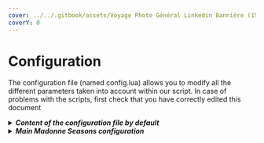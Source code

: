 ```yaml
---
cover: ../../.gitbook/assets/Voyage Photo Général Linkedin Bannière (15).png
coverY: 0
---
```


# Configuration

The configuration file (named config.lua) allows you to modify all the different parameters taken into account within our script. In case of problems with the scripts, first check that you have correctly edited this document

<details>

<summary><em><strong>Content of the configuration file by default</strong></em></summary>

```lua
----------------------------------------------------------------------------------------------------
--                           Madonne Studio © 2023 - All rights reserved                          --
--                                                                                                --
--                                    "MADONNE SEASONS - v.1.0.0"                                 --
--                                                                                                --
--               For any issue with this ressource, please contact us on Discord :                --
--                                                                                                --
--                                  https://discord.gg/nmBAJrFhQB                                 --
--                                                                                                --
--                                    https://madonnestudio.com                                   --
--                                    contact@madonnestudio.com                                   --
--                                                                                                --
----------------------------------------------------------------------------------------------------

CONFIG_MADONNE_SEASONS = {

    -- Select type of permission system used
    PERMISSION_SYSTEM = "none",
    -- Can be : ace | steam | custom | none
    -- If custom is selected, you can edit the file permission.lua to 

    -- if "steam" is selected above, list allowed steam users here :
    ADMIN_USERS = {
        "steam:1100001000056ba",
    },

    -- Change names of differents seasons
    SEASONS_NAMES = {
        SPRING = "Spring",
        SUMMER = "Summer",
        AUTUMN = "Autumn",
        WINTER = "Winter",
    },

    -- Set the length IRL f a cycle of four seasons IG ( = 1 Year )
    YEAR_LENGTH = "2w", -- Examples of values accepted : '3d' for 3 Days, '1w' for 1 Week, '1mo' for 1 Month
    -- WARNING : Must be in days, weeks or months.

    -- Set the length IRL of an entire day IG
    DAY_LENGTH = "48m", -- Examples of values accepted : '20m' for 20 Minutes, '1h' for 1 Hour'
    -- WARNING : Must b1cae in minutes or hours
    -- DEFAULT = 48m

    -- Activate or desactivate automatic weather changes
    DYNAMIC_WEATHER = true,

    -- Enable / Disable ability to access to weather forcast
    FORCAST_ENABLED = true,
    FORCAST_LANGUAGE = "FR", -- Name of the folder to separate every languages
    -- WARNING : If you add a new language, you must edit fxmanifest.lua to add the ability to our script to reach your files. You can ask for support if you need it
    FORCAST_VOLUME = 0.5,
    

    -- Change the time between each possible weather change (in minutes)
    WEATHER_DELAY = 10,

    -- Change weather probability for each (total for each season should be 100)
    WEATHER_PROBABILITY = {
        { -- 1 : SPRING
            0, -- BLIZZARD
            10, -- CLEAR
            10, -- CLEARING
            10, -- CLOUDS
            15, -- EXTRASUNNY
            5, -- FOGGY
            10, -- NEUTRAL
            10, -- OVERCAST
            18, -- RAIN
            10, -- SMOG
            0, -- SNOW
            0, -- SNOWLIGHT
            2, -- THUNDER
            0, -- XMAS
        },
    
        { -- 2 : SUMMER
            0, -- BLIZZARD
            25, -- CLEAR
            10, -- CLEARING
            10, -- CLOUDS
            30, -- EXTRASUNNY
            0, -- FOGGY
            10, -- NEUTRAL
            5, -- OVERCAST
            8, -- RAIN
            0, -- SMOG
            0, -- SNOW
            0, -- SNOWLIGHT
            2, -- THUNDER
            0, -- XMAS
        },

        { -- 3 : AUTUMN
            0, -- BLIZZARD
            10, -- CLEAR
            10, -- CLEARING
            10, -- CLOUDS
            15, -- EXTRASUNNY
            3, -- FOGGY
            10, -- NEUTRAL
            10, --OVERCAST
            20, --RAIN
            2, -- SMOG
            0, -- SNOW
            0, -- SNOWLIGHT
            5, -- THUNDER
            0, -- XMAS
        },

        { -- 4 : WINTER
            5, -- BLIZZARD
            5, -- CLEAR
            5,-- CLEARING
            10,-- CLOUDS
            5, -- EXTRASUNNY
            5, -- FOGGY
            5, -- NEUTRAL
            15, --OVERCAST
            15, --RAIN
            5, -- SMOG
            10, -- SNOW
            10, -- SNOWLIGHT
            0, -- THUNDER
            5, -- XMAS
        },
    } 
}

-- Change differents commands names
COMMANDS = {
    DynamicWeather = "dynamicweather",
    FreezeTime = "freezetime",
    Forcast = "forcast",
    ChangeWeather = "changeweather",
    ChangeTime = "changetime",
    NextWeather = "nextweather",
    Season = "season",
}

HELPCMD = {
    DynamicWeather = "Enable or disable changes in weather.",
    FreezeTime = "Enable or disable the progression of time.",
    Forcast = "Get a weather report for tommorow.",
    ChangeWeather = "Modify the weather for a custom one (EXTRASUNNY, CLOUDS, RAIN, THUNDER, SNOW, ...)",
    ChangeTime = "Change the current time to a custom time (in HH:MM format).",
    NextWeather = "Go to the next weather.",
    Season = "Get the current season.",
}

-- Change any text to your own language
TEXT = {
    Enabled = "ENABLED !",
    Disabled = "DISABLED !",
    Freeze = "FROZEN !",
    Unfreeze = "UNFROZEN !",
    NoPermission = "You do not have permission to do that !",
    DynamicWeather = "Dynamic Weather is now ",
    FreezeTime = "The time is now ",
    WeatherChangedTo = "Weather is successfully changed to : ",
    TimeChangedTo = "Time is successfully changed to : ",
    WeatherChangedError = "Weather can't be changed. Please check args in your command.",
    TimeChangedError = "Time can't be changed. Please check args and respect this : HH:MM.",
    Season = "We are actually in ",
}
```

</details>

<details>

<summary><em><strong>Main Madonne Seasons configuration</strong></em></summary>

This option allows you to select the type of permission system you want to use between _ace_, _steam_, _custom_ and _none_.

```lua
PERMISSION_SYSTEM = "none",
```

When _ace_ is selected, you must configure your system permissions to add these :

* madonne.dynweather : Enable or disable the dynamic weather
* madonne.changeweather : Change the current weather
* madonne.nextweather : Skip the current weather for the next one
* madonne.changetime : Change the current time
* madonne.freezetime : Enable or disable the time progression&#x20;

To set your custom permission system, just edit the permission.lua file. We can help you to configure that on our Discord.



If "steam" is selected bellow, you can select which user can access to all the commands.

```lua
ADMIN_USERS = {
        "steam:1100001000056ba",
},
```



Change name of differents seasons.

```lua
SEASONS_NAMES = {
        SPRING = "Spring",
        SUMMER = "Summer",
        AUTUMN = "Autumn",
        WINTER = "Winter",
},
```



Change the duration of a year (a four seasons cycle) and of a day in game.

```lua
YEAR_LENGTH = "2w",
DAY_LENGTH = "48m",
```



Enable or disable the dynamic weather.

```lua
DYNAMIC_WEATHER = true,
```



This prefixs correspond to the name that will be entered at the start of the notifications, related to this script, which will be displayed in the game.

```lua
FORCAST_ENABLED = true,
FORCAST_LANGUAGE = "FR", -- Name of the folder to separate every languages
FORCAST_VOLUME = 0.5,
```



Change the delay before the weather will change.

```lua
WEATHER_DELAY = 10,
```



Change all probabilities for each weather and each season.

```lua
WEATHER_PROBABILITY = {
        { -- 1 : SPRING
            0, -- BLIZZARD
            10, -- CLEAR
            10, -- CLEARING
            10, -- CLOUDS
            15, -- EXTRASUNNY
            5, -- FOGGY
            10, -- NEUTRAL
            10, -- OVERCAST
            18, -- RAIN
            10, -- SMOG
            0, -- SNOW
            0, -- SNOWLIGHT
            2, -- THUNDER
            0, -- XMAS
        },
    
        { -- 2 : SUMMER
            0, -- BLIZZARD
            25, -- CLEAR
            10, -- CLEARING
            10, -- CLOUDS
            30, -- EXTRASUNNY
            0, -- FOGGY
            10, -- NEUTRAL
            5, -- OVERCAST
            8, -- RAIN
            0, -- SMOG
            0, -- SNOW
            0, -- SNOWLIGHT
            2, -- THUNDER
            0, -- XMAS
        },

        { -- 3 : AUTUMN
            0, -- BLIZZARD
            10, -- CLEAR
            10, -- CLEARING
            10, -- CLOUDS
            15, -- EXTRASUNNY
            3, -- FOGGY
            10, -- NEUTRAL
            10, --OVERCAST
            20, --RAIN
            2, -- SMOG
            0, -- SNOW
            0, -- SNOWLIGHT
            5, -- THUNDER
            0, -- XMAS
        },

        { -- 4 : WINTER
            5, -- BLIZZARD
            5, -- CLEAR
            5,-- CLEARING
            10,-- CLOUDS
            5, -- EXTRASUNNY
            5, -- FOGGY
            5, -- NEUTRAL
            15, --OVERCAST
            15, --RAIN
            5, -- SMOG
            10, -- SNOW
            10, -- SNOWLIGHT
            0, -- THUNDER
            5, -- XMAS
        },
    }
```



All further lines give you the opportunity to edit (or translate) sentences sent by the script and commands.&#x20;

````lua
```lua
COMMANDS = {
    DynamicWeather = "dynamicweather",
    FreezeTime = "freezetime",
    Forcast = "forcast",
    ChangeWeather = "changeweather",
    ChangeTime = "changetime",
    NextWeather = "nextweather",
    Season = "season",
}

HELPCMD = {
    DynamicWeather = "Enable or disable changes in weather.",
    FreezeTime = "Enable or disable the progression of time.",
    Forcast = "Get a weather report for tommorow.",
    ChangeWeather = "Modify the weather for a custom one (EXTRASUNNY, CLOUDS, RAIN, THUNDER, SNOW, ...)",
    ChangeTime = "Change the current time to a custom time (in HH:MM format).",
    NextWeather = "Go to the next weather.",
    Season = "Get the current season.",
}

-- Change any text to your own language
TEXT = {
    Enabled = "ENABLED !",
    Disabled = "DISABLED !",
    Freeze = "FROZEN !",
    Unfreeze = "UNFROZEN !",
    NoPermission = "You do not have permission to do that !",
    DynamicWeather = "Dynamic Weather is now ",
    FreezeTime = "The time is now ",
    WeatherChangedTo = "Weather is successfully changed to : ",
    TimeChangedTo = "Time is successfully changed to : ",
    WeatherChangedError = "Weather can't be changed. Please check args in your command.",
    TimeChangedError = "Time can't be changed. Please check args and respect this : HH:MM.",
    Season = "We are actually in ",
}
```
````

</details>
